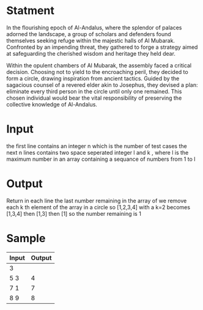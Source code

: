 # Statment
In the flourishing epoch of Al-Andalus, where the splendor of palaces adorned the landscape, a group of scholars and defenders found themselves seeking refuge within the majestic halls of Al Mubarak. Confronted by an impending threat, they gathered to forge a strategy aimed at safeguarding the cherished wisdom and heritage they held dear.

Within the opulent chambers of Al Mubarak, the assembly faced a critical decision. Choosing not to yield to the encroaching peril, they decided to form a circle, drawing inspiration from ancient tactics. Guided by the sagacious counsel of a revered elder akin to Josephus, they devised a plan: eliminate every third person in the circle until only one remained. This chosen individual would bear the vital responsibility of preserving the collective knowledge of Al-Andalus.

# Input
the first line contains an integer n which is the number of test cases the next n lines contains two space seperated integer l and k , where l is the maximum number in an array containing a sequance of numbers from 1 to l

# Output
Return in each line the last number remaining in the array of we remove each k th element of the array in a circle so [1,2,3,4] with a k=2 becomes [1,3,4] then [1,3] then [1] so the number remaining is 1


# Sample
| Input | Output |	
| ----- | ------ |
| 3| 
| 5 3 | 4
| 7 1 | 7
| 8 9 | 8





  